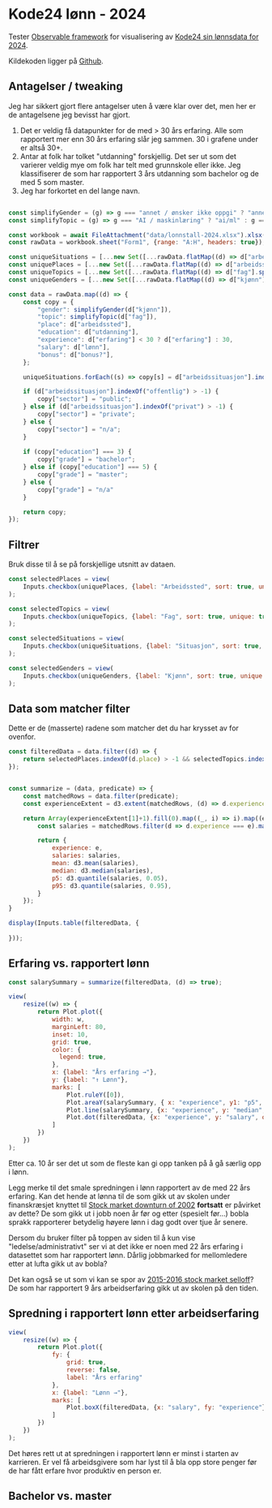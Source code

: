 Kode24 lønn - 2024
==================

Tester [Observable framework](https://observablehq.com/framework/) for visualisering 
av [Kode24 sin lønnsdata for 2024](https://www.kode24.no/artikkel/her-er-lonnstallene-for-norske-utviklere-2024/81507953).

Kildekoden ligger på [Github](https://github.com/kimble/kode24-lonnsdata).


## Antagelser / tweaking

Jeg har sikkert gjort flere antagelser uten å være klar over det, men her er de antagelsene jeg bevisst har gjort.

1. Det er veldig få datapunkter for de med > 30 års erfaring. Alle som rapportert mer enn 30 års erfaring slår jeg sammen. 30 i grafene under er altså 30+.
2. Antar at folk har tolket "utdanning" forskjellig. Det ser ut som det varierer veldig mye om folk har telt med grunnskole eller ikke. Jeg klassifiserer de som har rapportert 3 års utdanning som bachelor og de med 5 som master.
3. Jeg har forkortet en del lange navn.

```js

const simplifyGender = (g) => g === "annet / ønsker ikke oppgi" ? "annet/ukjent" : g;
const simplifyTopic = (g) => g === "AI / maskinlæring" ? "ai/ml" : g === "embedded / IOT / maskinvare" ? "IOT" : g;

const workbook = await FileAttachment("data/lonnstall-2024.xlsx").xlsx();
const rawData = workbook.sheet("Form1", {range: "A:H", headers: true});

const uniqueSituations = [...new Set([...rawData.flatMap((d) => d["arbeidssituasjon"].split(", "))])].map((s) => s === "frilans / selvstendig næringsdrivende" ? "frilans" : s).map(s => s === "offentlig/kommunal sektor" ? "offentlig" : s)
const uniquePlaces = [...new Set([...rawData.flatMap((d) => d["arbeidssted"].split(", "))])];
const uniqueTopics = [...new Set([...rawData.flatMap((d) => d["fag"].split(", "))])].map(simplifyTopic);
const uniqueGenders = [...new Set([...rawData.flatMap((d) => d["kjønn"].split(", "))])].map(simplifyGender);

const data = rawData.map((d) => {
    const copy = {
        "gender": simplifyGender(d["kjønn"]),
        "topic": simplifyTopic(d["fag"]),
        "place": d["arbeidssted"],
        "education": d["utdanning"],
        "experience": d["erfaring"] < 30 ? d["erfaring"] : 30,
        "salary": d["lønn"],
        "bonus": d["bonus?"],
    };

    uniqueSituations.forEach((s) => copy[s] = d["arbeidssituasjon"].indexOf(s) > -1 ? "Ja" : "Nei");

    if (d["arbeidssituasjon"].indexOf("offentlig") > -1) {
        copy["sector"] = "public";
    } else if (d["arbeidssituasjon"].indexOf("privat") > -1) {
        copy["sector"] = "private";
    } else {
        copy["sector"] = "n/a";
    }
    
    if (copy["education"] === 3) {
        copy["grade"] = "bachelor";
    } else if (copy["education"] === 5) {
        copy["grade"] = "master";
    } else {
        copy["grade"] = "n/a"
    }

    return copy;
});
```

## Filtrer
Bruk disse til å se på forskjellige utsnitt av dataen. 

```js
const selectedPlaces = view(
    Inputs.checkbox(uniquePlaces, {label: "Arbeidssted", sort: true, unique: true, value: uniquePlaces})
);
```

```js
const selectedTopics = view(
    Inputs.checkbox(uniqueTopics, {label: "Fag", sort: true, unique: true, value: uniqueTopics})
);
```

```js
const selectedSituations = view(
    Inputs.checkbox(uniqueSituations, {label: "Situasjon", sort: true, unique: true, value: uniqueSituations})
);
```

```js
const selectedGenders = view(
    Inputs.checkbox(uniqueGenders, {label: "Kjønn", sort: true, unique: true, value: uniqueGenders})
);
```

## Data som matcher filter
Dette er de (masserte) radene som matcher det du har krysset av for ovenfor.  

```js
const filteredData = data.filter((d) => {
    return selectedPlaces.indexOf(d.place) > -1 && selectedTopics.indexOf(d.topic) > -1 && selectedSituations.some((s) => d[s] === "Ja") && selectedGenders.indexOf(d.gender) > -1
});
```

```js

const summarize = (data, predicate) => {
    const matchedRows = data.filter(predicate);
    const experienceExtent = d3.extent(matchedRows, (d) => d.experience);

    return Array(experienceExtent[1]+1).fill(0).map((_, i) => i).map((e) => {
        const salaries = matchedRows.filter(d => d.experience === e).map(d => d.salary);

        return {
            experience: e,
            salaries: salaries,
            mean: d3.mean(salaries),
            median: d3.median(salaries),
            p5: d3.quantile(salaries, 0.05),
            p95: d3.quantile(salaries, 0.95),
        }
    });
} 

```

```js
display(Inputs.table(filteredData, {
    
}));
```



## Erfaring vs. rapportert lønn 


```js
const salarySummary = summarize(filteredData, (d) => true);

view(
    resize((w) => {
        return Plot.plot({
            width: w,
            marginLeft: 80,
            inset: 10,
            grid: true,
            color: {
              legend: true,
            },
            x: {label: "Års erfaring →"},
            y: {label: "↑ Lønn"},
            marks: [
                Plot.ruleY([0]),
                Plot.areaY(salarySummary, { x: "experience", y1: "p5", y2: "p95", fill: "lightgray", "curve": "natural" }),
                Plot.line(salarySummary, {x: "experience", y: "median", curve: "natural", strokeDasharray: "3", stroke: "gray", opacity: 0.3}),
                Plot.dot(filteredData, {x: "experience", y: "salary", opacity: 0.7})
            ]
        })
    })
);
```

Etter ca. 10 år ser det ut som de fleste kan gi opp tanken på å gå særlig opp i lønn.

Legg merke til det smale spredningen i lønn rapportert av de med 22 års erfaring. Kan det hende at lønna til de som gikk ut av
skolen under finanskræsjet knyttet til [Stock market downturn of 2002](https://en.wikipedia.org/wiki/Stock_market_downturn_of_2002) 
**fortsatt** er påvirket av dette? De som gikk ut i jobb noen år før og etter (spesielt før...) bobla sprakk rapporterer betydelig 
høyere lønn i dag godt over tjue år senere.

Dersom du bruker filter på toppen av siden til å kun vise "ledelse/administrativt" ser vi at det ikke
er noen med 22 års erfaring i datasettet som har rapportert lønn. Dårlig jobbmarked for mellomledere etter 
at lufta gikk ut av bobla?

Det kan også se ut som vi kan se spor av [2015-2016 stock market selloff](https://en.wikipedia.org/wiki/2015%E2%80%932016_stock_market_selloff)? 
De som har rapportert 9 års arbeidserfaring gikk ut av skolen på den tiden. 

## Spredning i rapportert lønn etter arbeidserfaring 

```js
view(
    resize((w) => {
        return Plot.plot({
            fy: {
                grid: true,
                reverse: false,
                label: "Års erfaring"
            },
            x: {label: "Lønn →"},
            marks: [
                Plot.boxX(filteredData, {x: "salary", fy: "experience"})
            ]
        })
    })
);
```

Det høres rett ut at spredningen i rapportert lønn er minst i starten av karrieren. Er vel få arbeidsgivere som har
lyst til å bla opp store penger før de har fått erfare hvor produktiv en person er.


## Bachelor vs. master

```js

```

```js

```
